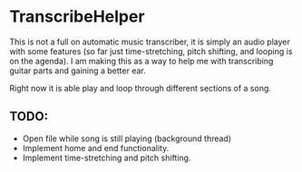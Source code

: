 # TranscribeHelper
This is not a full on automatic music transcriber, it is simply an audio player with some features (so far just time-stretching, pitch shifting, and looping is on the agenda). I am making this as a way to help me with transcribing guitar parts and gaining a better ear.

Right now it is able play and loop through different sections of a song.

## TODO: 
* Open file while song is still playing (background thread)
* Implement home and end functionality.
* Implement time-stretching and pitch shifting.

